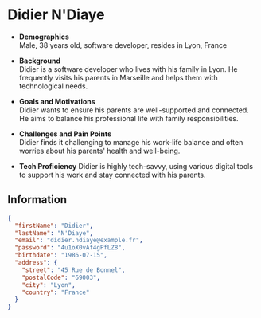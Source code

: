 # Didier N'Diaye

- **Demographics**
  <br>
  Male, 38 years old, software developer, resides in Lyon, France

- **Background**
  <br>
  Didier is a software developer who lives with his family in Lyon. He frequently visits his parents in Marseille and
  helps them with technological needs.

- **Goals and Motivations**
  <br>
  Didier wants to ensure his parents are well-supported and connected. He aims to balance his professional life with
  family responsibilities.

- **Challenges and Pain Points**
  <br>
  Didier finds it challenging to manage his work-life balance and often worries about his parents' health and
  well-being.

- **Tech Proficiency**
  Didier is highly tech-savvy, using various digital tools to support his work and stay connected with his parents.

## Information

```json
{
  "firstName": "Didier",
  "lastName": "N'Diaye",
  "email": "didier.ndiaye@example.fr",
  "password": "4u1oX0vAf4gPfLZ8",
  "birthdate": "1986-07-15",
  "address": {
    "street": "45 Rue de Bonnel",
    "postalCode": "69003",
    "city": "Lyon",
    "country": "France"
  }
}
```